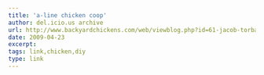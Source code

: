 ```yaml
---
title: 'a-line chicken coop'
author: del.icio.us archive
url: http://www.backyardchickens.com/web/viewblog.php?id=61-jacob-torba
date: 2009-04-23
excerpt: 
tags: link,chicken,diy
type: link
---
```

